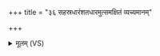 +++
title = "३६ सहस्रधारंशतधारमुत्समक्षितं व्यच्यमानम्"

+++
<details><summary>मूलम् (VS)</summary>

स॒हस्र॑धारंश॒तधा॑र॒मुत्स॒मक्षि॑तं व्य॒च्यमा॑नं सलि॒लस्य॑ पृ॒ष्ठे।  
ऊर्जं॒दुहा॑न॒मन॑पस्पुरन्त॒मुपा॑सते पि॒तरः॑ स्व॒धाभिः॑ ॥
</details>